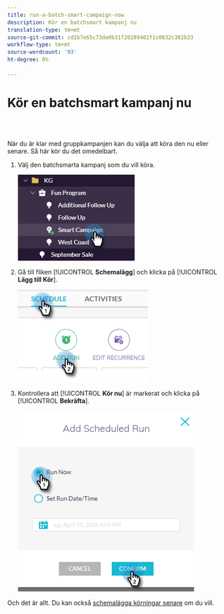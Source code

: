 ```yaml
---
title: run-a-batch-smart-campaign-now
description: Kör en batchsmart kampanj nu
translation-type: tm+mt
source-git-commit: cd1b7e65c73de0b31f20289402f1c0832c382b33
workflow-type: tm+mt
source-wordcount: '93'
ht-degree: 0%

---
```



# Kör en batchsmart kampanj nu

<br> 

När du är klar med gruppkampanjen kan du välja att köra den nu eller senare. Så här kör du det omedelbart.

1. Välj den batchsmarta kampanj som du vill köra.

   ![Bild ett](/help/sky/assets/smart-campaigns/run-a-batch-smart-campaign-now/run-a-batch-smart-campaign-now-1.png)

1. Gå till fliken [!UICONTROL **Schemalägg**] och klicka på [!UICONTROL **Lägg till Kör**].

   ![Bild två](/help/sky/assets/smart-campaigns/run-a-batch-smart-campaign-now/run-a-batch-smart-campaign-now-2.png)

1. Kontrollera att [!UICONTROL **Kör nu**] är markerat och klicka på [!UICONTROL **Bekräfta**].

   ![Bild tre](/help/sky/assets/smart-campaigns/run-a-batch-smart-campaign-now/run-a-batch-smart-campaign-now-3.png)

Och det är allt. Du kan också [schemalägga körningar senare](https://docs.marketo.com/display/DOCS/Schedule+a+Batch+Smart+Campaign+to+Run+Later) om du vill.
